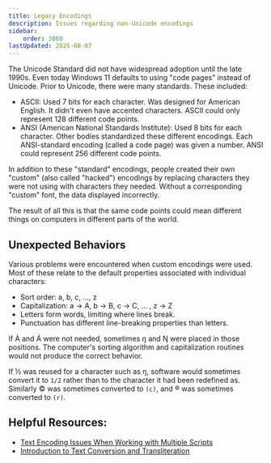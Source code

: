 ```yaml
---
title: Legacy Encodings
description: Issues regarding non-Unicode encodings
sidebar:
    order: 3800
lastUpdated: 2025-08-07
---
```


The Unicode Standard did not have widespread adoption until the late 1990s. Even today Windows 11 defaults to using "code pages" instead of Unicode. Prior to Unicode, there were many standards. These included:

- ASCII: Used 7 bits for each character. Was designed for American English. It didn't even have accented characters. ASCII could only represent 128 different code points.
- ANSI (American National Standards Institute): Used 8 bits for each character. Other bodies standardized these different encodings. Each ANSI-standard encoding (called a code page) was given a number. ANSI could represent 256 different code points.

In addition to these "standard" encodings, people created their own "custom" (also called "hacked") encodings by replacing characters they were not using with characters they needed. Without a corresponding "custom" font, the data displayed incorrectly. 

The result of all this is that the same code points could mean different things on computers in different parts of the world.

## Unexpected Behaviors

Various problems were encountered when custom encodings were used. Most of these relate to the default properties associated with individual characters:

- Sort order: a, b, c, …, z
- Capitalization: a -> A, b -> B, c -> C, … , z -> Z
- Letters form words, limiting where lines break.
- Punctuation has different line-breaking properties than letters.

If &#x00C0; and &#x00C1; were not needed, sometimes &#x014b; and &#x014a; were placed in those positions. The computer's sorting algorithm and capitalization routines would not produce the correct behavior.

If &#x00BD; was reused for a character such as &#x014b;, software would sometimes convert it to `1/2` rather than to the character it had been redefined as. Similarly &#x00A9; was sometimes converted to `(c)`, and &#x00AE; was sometimes converted to `(r)`.

## Helpful Resources:

- [Text Encoding Issues When Working with Multiple Scripts][text-enc-script]
- [Introduction to Text Conversion and Transliteration][intro-text-conv]

[intro-text-conv]: https://scriptsource.org/entry/xlzd6n5aqt
[text-enc-script]: https://scriptsource.org/entry/yrl9a5tk4e


